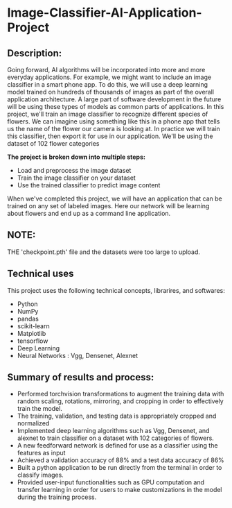 # Image-Classifier-AI-Application-Project
## Description:
Going forward, AI algorithms will be incorporated into more and more everyday applications. For example, we might want to include an image classifier in a smart phone app. To do this, we will use a deep learning model trained on hundreds of thousands of images as part of the overall application architecture. A large part of software development in the future will be using these types of models as common parts of applications.
In this project, we'll train an image classifier to recognize different species of flowers. We can imagine using something like this in a phone app that tells us the name of the flower our camera is looking at. In practice we will train this classifier, then export it for use in our application. We'll be using the dataset of 102 flower categories


**The project is broken down into multiple steps:**
- Load and preprocess the image dataset
- Train the image classifier on your dataset
- Use the trained classifier to predict image content

When we've completed this project, we will have an application that can be trained on any set of labeled images. Here our network will be learning about flowers and end up as a command line application.

## NOTE: 
THE 'checkpoint.pth' file and the datasets were too large to upload. 

## Technical uses
This project uses the following technical concepts, librarires, and softwares:

- Python
- NumPy
- pandas
- scikit-learn 
- Matplotlib
- tensorflow
- Deep Learning 
- Neural Networks : Vgg, Densenet, Alexnet


## Summary of results and process:
- Performed torchvision transformations to augment the training data with random scaling, rotations, mirroring, and cropping in order to effectively train the model.
- The training, validation, and testing data is appropriately cropped and normalized
- Implemented deep learning algorithms such as Vgg, Densenet, and alexnet to train classifier on a dataset with 102 categories of flowers.
- A new feedforward network is defined for use as a classifier using the features as input
- Achieved a validation accuracy of 88% and a test data accuracy of 86%
- Built a python application to be run directly from the terminal in order to classify images.
- Provided user-input functionalities such as GPU computation and transfer learning  in order for users to make customizations in the model during the training process.


